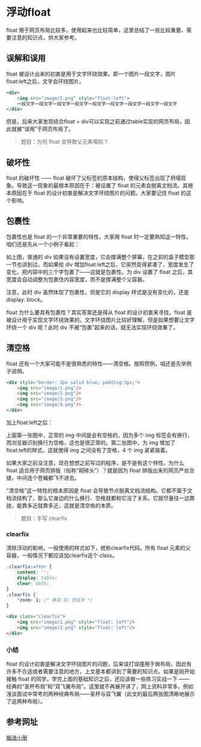 # 浮动float

float 用于网页布局比较多，使用起来也比较简单，这里总结了一些比较重要、需要注意的知识点，供大家参考。

## 误解和误用

float 被设计出来的初衷是用于文字环绕效果，即一个图片一段文字，图片float:left之后，文字会环绕图片。

```html
<div>
    <img src="image/1.png" style="float:left">
    一段文字一段文字一段文字一段文字一段文字一段文字一段文字一段文字一段文字
</div>
```

但是，后来大家发现结合float + div可以实现之前通过table实现的网页布局，因此就被“误用”于网页布局了。

> 题目：为何 float 会导致父元素塌陷？

## 破坏性

float 的破坏性 —— float 破坏了父标签的原本结构，使得父标签出现了坍塌现象。导致这一现象的最根本原因在于：被设置了 float 的元素会脱离文档流。其根本原因在于 float 的设计初衷是解决文字环绕图片的问题。大家要记住 float 的这个影响。

## 包裹性

包裹性也是 float 的一个非常重要的特性，大家用 float 时一定要熟知这一特性。咱们还是先从一个小例子看起：


如上图，普通的 div 如果没有设置宽度，它会撑满整个屏幕，在之前的盒子模型那一节也讲到过。而如果给 div 增加float:left之后，它突然变得紧凑了，宽度发生了变化，把内容中的三个字包裹了——这就是包裹性。为 div 设置了 float 之后，其宽度会自动调整为包裹住内容宽度，而不是撑满整个父容器。

注意，此时 div 虽然体现了包裹性，但是它的 display 样式是没有变化的，还是display: block。

float 为什么要具有包裹性？其实答案还是得从 float 的设计初衷来寻找，float 是被设计用于实现文字环绕效果的。文字环绕图片比较好理解，但是如果想要让文字环绕一个 div 呢？此时 div 不被“包裹”起来的话，就无法实现环绕效果了。

## 清空格

float 还有一个大家可能不是很熟悉的特性——清空格。按照惯例，咱还是先举例子说明。

```html
<div style="border: 2px solid blue; padding:3px;">
    <img src="image/1.png"/>
    <img src="image/2.png"/>
    <img src="image/3.png"/>
    <img src="image/4.png"/>
</div>
```

加上float:left之后：


上面第一张图中，正常的 img 中间是会有空格的，因为多个 img 标签会有换行，而浏览器识别换行为空格，这也是很正常的。第二张图中，为 img 增加了float:left的样式，这就使得 img 之间没有了空格，4 个 img 紧紧挨着。

如果大家之前没注意，现在想想之前写过的程序，是不是有这个特性。为什么 float 适合用于网页排版（俗称“砌砖头”）？就是因为 float 排版出来的网页严丝合缝，中间连个苍蝇都飞不进去。

“清空格”这一特性的根本原因是 float 会导致节点脱离文档流结构。它都不属于文档流结构了，那么它身边的什么换行、空格就都和它没了关系，它就尽量往一边靠拢，能靠多近就靠多近，这就是清空格的本质。

> 题目：手写 clearfix

### clearfix
清除浮动的影响，一般使用的样式如下，统称clearfix代码。所有 float 元素的父容器，一般情况下都应该加clearfix这个 class。

```css
.clearfix:after {
    content: '';
    display: table;
    clear: both;
}
.clearfix {
    *zoom: 1; /* 兼容 IE 低版本 */
}
```

```html
<div class="clearfix">
    <img src="image/1.png" style="float: left"/>
    <img src="image/2.png" style="float: left"/>
</div>
```

### 小结
float 的设计初衷是解决文字环绕图片的问题，后来误打误撞用于做布局，因此有许多不合适或者需要注意的地方，上文基本都讲到了需要的知识点。如果是刚开始接触 float 的同学，学完上面的基础知识之后，还应该做一些练习实战一下 —— 经典的“圣杯布局”和“双飞翼布局”。这里就不再展开讲了，网上资料非常多，例如浅谈面试中常考的两种经典布局——圣杯与双飞翼（此文的最后两张图清晰地展示了这两种布局）。

## 参考网址
[掘进小册]()
